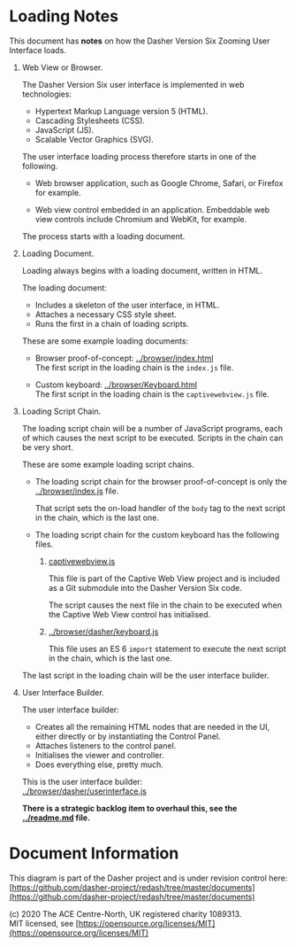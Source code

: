 # Loading Notes
This document has **notes** on how the Dasher Version Six Zooming User Interface
loads.

1.  Web View or Browser.

    The Dasher Version Six user interface is implemented in web technologies:

    -   Hypertext Markup Language version 5 (HTML).
    -   Cascading Stylesheets (CSS).
    -   JavaScript (JS).
    -   Scalable Vector Graphics (SVG).

    The user interface loading process therefore starts in one of the following.
    
    -   Web browser application, such as Google Chrome, Safari, or Firefox for
        example.

    -   Web view control embedded in an application. Embeddable web view
        controls include Chromium and WebKit, for example.
    
    The process starts with a loading document.

2.  Loading Document.

    Loading always begins with a loading document, written in HTML.

    The loading document:

    -   Includes a skeleton of the user interface, in HTML.
    -   Attaches a necessary CSS style sheet.
    -   Runs the first in a chain of loading scripts.

    These are some example loading documents:

    -   Browser proof-of-concept:
        [../browser/index.html](../browser/index.html)  
        The first script in the loading chain is the `index.js` file.

    -   Custom keyboard:
        [../browser/Keyboard.html](../browser/Keyboard.html)  
        The first script in the loading chain is the `captivewebview.js` file.

3.  Loading Script Chain.

    The loading script chain will be a number of JavaScript programs, each of
    which causes the next script to be executed. Scripts in the chain can be
    very short.

    These are some example loading script chains.

    -   The loading script chain for the browser proof-of-concept is only the
        [../browser/index.js](../browser/index.js) file.
    
        That script sets the on-load handler of the `body` tag to the next
        script in the chain, which is the last one.

    -   The loading script chain for the custom keyboard has the following
        files.

        1.  [captivewebview.js](https://github.com/vmware/captive-web-view/blob/master/forAndroid/captivewebview/src/main/assets/library/captivewebview.js)

            This file is part of the Captive Web View project and is included as
            a Git submodule into the Dasher Version Six code.

            The script causes the next file in the chain to be executed when the
            Captive Web View control has initialised.
        
        2.  [../browser/dasher/keyboard.js](../browser/dasher/keyboard.js)

            This file uses an ES 6 `import` statement to execute the next script in the chain, which is the last one.

    The last script in the loading chain will be the user interface builder.

4.  User Interface Builder.

    The user interface builder:

    -   Creates all the remaining HTML nodes that are needed in the UI, either
        directly or by instantiating the Control Panel.
    -   Attaches listeners to the control panel.
    -   Initialises the viewer and controller.
    -   Does everything else, pretty much.

    This is the user interface builder:  
    [../browser/dasher/userinterface.js](../browser/dasher/userinterface.js)

    **There is a strategic backlog item to overhaul this, see the
    [../readme.md](../readme.md) file.**




# Document Information
This diagram is part of the Dasher project and is under revision control here:  
[https://github.com/dasher-project/redash/tree/master/documents](https://github.com/dasher-project/redash/tree/master/documents)

(c) 2020 The ACE Centre-North, UK registered charity 1089313.  
MIT licensed, see [https://opensource.org/licenses/MIT](https://opensource.org/licenses/MIT)
